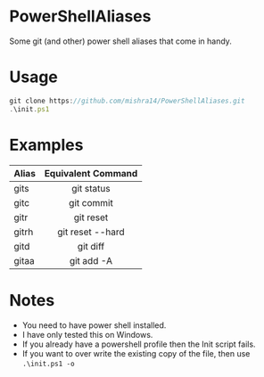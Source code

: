 # PowerShellAliases
Some git (and other) power shell aliases that come in handy.

# Usage
```javascript
git clone https://github.com/mishra14/PowerShellAliases.git
.\init.ps1
```

# Examples

| Alias         | Equivalent Command    |
| ------------- |:---------------------:|
| gits          | git status            |
| gitc          | git commit            |
| gitr          | git reset             |
| gitrh         | git reset --hard      |
| gitd          | git diff              |
| gitaa         | git add -A            |

# Notes

* You need to have power shell installed.
* I have only tested this on Windows.
* If you already have a powershell profile then the Init script fails.
* If you want to over write the existing copy of the file, then use ```.\init.ps1 -o```
